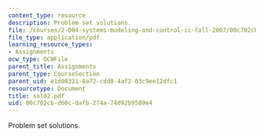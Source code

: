 ```yaml
---
content_type: resource
description: Problem set solutions.
file: /courses/2-004-systems-modeling-and-control-ii-fall-2007/00c702cbd60cdafb274a74d92b9589e4_sol02.pdf
file_type: application/pdf
learning_resource_types:
- Assignments
ocw_type: OCWFile
parent_title: Assignments
parent_type: CourseSection
parent_uid: e1d08321-8a72-cdd0-4af2-03c9ee12dfc1
resourcetype: Document
title: sol02.pdf
uid: 00c702cb-d60c-dafb-274a-74d92b9589e4
---
```

Problem set solutions.

